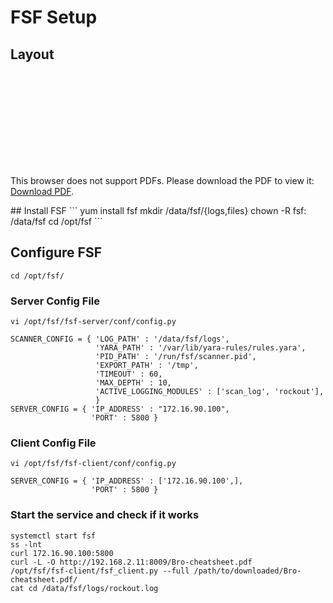 # FSF Setup
## Layout
<object data="https://github.com/P0w3rChi3f/ElasticEngineerNotes/blob/master/FSF-Layout.pdf" type="application/pdf" width="700px" height="700px">
    <embed src="https://github.com/P0w3rChi3f/ElasticEngineerNotes/blob/master/FSF-Layout.pdf">
        <p>This browser does not support PDFs. Please download the PDF to view it: <a href="https://github.com/P0w3rChi3f/ElasticEngineerNotes/blob/master/FSF-Layout.pdf">Download PDF</a>.</p>
    </embed>
</object>
## Install FSF
```
yum install fsf
mkdir /data/fsf/{logs,files}
chown -R fsf: /data/fsf
cd /opt/fsf
```

## Configure FSF
```  
cd /opt/fsf/    
```

### Server Config File
```  
vi /opt/fsf/fsf-server/conf/config.py  

SCANNER_CONFIG = { 'LOG_PATH' : '/data/fsf/logs',
                   'YARA_PATH' : '/var/lib/yara-rules/rules.yara',
                   'PID_PATH' : '/run/fsf/scanner.pid',
                   'EXPORT_PATH' : '/tmp',
                   'TIMEOUT' : 60,
                   'MAX_DEPTH' : 10,
                   'ACTIVE_LOGGING_MODULES' : ['scan_log', 'rockout'],
                   }  
SERVER_CONFIG = { 'IP_ADDRESS' : "172.16.90.100",
                  'PORT' : 5800 }
```

### Client Config File
```  
vi /opt/fsf/fsf-client/conf/config.py  

SERVER_CONFIG = { 'IP_ADDRESS' : ['172.16.90.100',],
                  'PORT' : 5800 }  
```

### Start the service and check if it works
```
systemctl start fsf
ss -lnt
curl 172.16.90.100:5800
curl -L -O http://192.168.2.11:8009/Bro-cheatsheet.pdf
/opt/fsf/fsf-client/fsf_client.py --full /path/to/downloaded/Bro-cheatsheet.pdf/  
cat cd /data/fsf/logs/rockout.log
```

